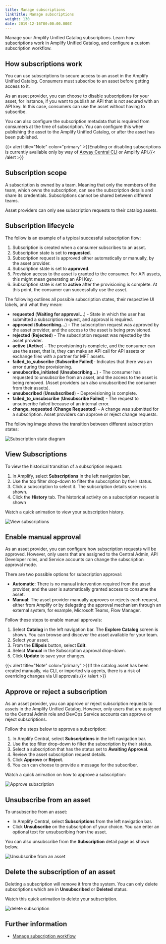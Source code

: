 ```yaml
---
title: Manage subscriptions
linkTitle: Manage subscriptions
weight: 130
date: 2019-12-16T00:00:00.000Z
---
```

Manage your Amplify Unified Catalog subscriptions. Learn how subscriptions work in Amplify Unified Catalog, and configure a custom subscription workflow.

## How subscriptions work

You can use subscriptions to secure access to an asset in the Amplify Unified Catalog. Consumers must subscribe to an asset before getting access to it.

As an asset provider, you can choose to disable subscriptions for your asset, for instance, if you want to publish an API that is not secured with an API key. In this case, consumers can use the asset without having to subscribe.

You can also configure the subscription metadata that is required from consumers at the time of subscription. You can configure this when publishing the asset to the Amplify Unified Catalog, or after the asset has been published.

{{< alert title="Note" color="primary" >}}Enabling or disabling subscriptions is currently available only by way of [Axway Central CLI](/docs/integrate_with_central/cli_central/) or Amplify API.{{< /alert >}}

## Subscription scope

A subscription is owned by a team. Meaning that only the members of the team, which owns the subscription, can see the subscription details and share its credentials. Subscriptions cannot be shared between different teams.

Asset providers can only see subscription requests to their catalog assets.

## Subscription lifecycle

The follow is an example of a typical successful subscription flow:

1. Subscription is created when a consumer subscribes to an asset.
2. Subscription state is set to **requested**.
3. Subscription request is approved either automatically or manually, by the asset provider.
4. Subscription state is set to **approved**.
5. Provision access to the asset is granted to the consumer. For API assets, this might mean generating an API Key.
6. Subscription state is set to **active** after the provisioning is complete. At this point, the consumer can successfully use the asset.

The following outlines all possible subscription states, their respective UI labels, and what they mean:

* **requested** (**Waiting for approval...**) - State in which the user has submitted a subscription request, and approval is required.
* **approved** (**Subscribing...**) - The subscription request was approved by the asset provider, and the access to the asset is being provisioned.
* **rejected** (**Rejected**) - The subscription request was rejected by the asset provider.
* **active** (**Active**) - The provisioning is complete, and the consumer can use the asset, that is, they can make an API call for API assets or exchange files with a partner for MFT assets.
* **failed_to_subscribe** (**Subscribe Failed**)- Indicates that there was an error during the provisioning.
* **unsubscribe_initiated** (**Unsubscribing...**) - The consumer has requested to unsubscribe from an asset, and the access to the asset is being removed. (Asset providers can also unsubscribed the consumer from their assets).
* **unsubscribed** (**Unsubscribed**) - Deprovisioning is complete.
* **failed_to_unsubscribe** (**Unsubscribe Failed**) - The request to unsubscribe failed because of an internal error.
* **change_requested** (**Change Requested**) - A change was submitted for a subscription. Asset providers can approve or reject change requests.

The following image shows the transition between different subscription states:

![Subscription state diagram](/Images/catalog/api-subscription-state-diagram.png)

## View Subscriptions

To view the historical transition of a subscription request:

1. In Amplify, select **Subscriptions** in the left navigation bar,
2. Use the top filter drop-down to filter the subscription by their status.
3. Click a subscription to select it. The subscription details screen is shown.
4. Click the **History** tab. The historical activity on a subscription request is shown

Watch a quick animation to view your subscription history.

![View subscriptions](/Images/catalog/view_subscriptions.gif)

## Enable manual approval

As an asset provider, you can configure how subscription requests will be approved. However, only users that are assigned to the Central Admin, API Developer roles, and Service accounts can change the subscription approval mode.

There are two possible options for subscription approval:

* **Automatic**: There is no manual intervention required from the asset provider, and the user is automatically granted access to consume the asset.
* **Manual**: The asset provider manually approves or rejects each request, either from Amplify or by delegating the approval mechanism through an external system, for example,  Microsoft Teams, Flow Manager.

Follow these steps to enable manual approvals:

1. Select **Catalog** in the left navigation bar. The **Explore Catalog** screen is shown. You can browse and discover the asset available for your team.
2. Select your asset.
3. From the **Ellipsis** button, select **Edit**.
4. Select **Manual** in the Subscription approval drop-down.
5. Click **Update** to save your changes.

{{< alert title="Note" color="primary" >}}If the catalog asset has been created manually, via CLI, or imported via agents, there is a risk of overriding changes via UI approvals.{{< /alert >}}

## Approve or reject a subscription

As an asset provider, you can approve or reject subscription requests to assets in the Amplify Unified Catalog. However, only users that are assigned to the Central Admin role and DevOps Service accounts can approve or reject subscriptions.

Follow the steps below to approve a subscription:

1. In Amplify Central, select **Subscriptions** in the left navigation bar.
2. Use the top filter drop-down to filter the subscription by their status.
3. Select a subscription that has the status set to **Awaiting Approval.**
4. Review the asset subscription request details.
5. Click **Approve** or **Reject**.
6. You can can choose to provide a message for the subscriber.

Watch a quick animation on how to approve a subscription:

![Approve subscription](/Images/catalog/approved_subscription.gif)

## Unsubscribe from an asset

To unsubscribe from an asset:

* In Amplify Central, select **Subscriptions** from the left navigation bar.
* Click **Unsubscribe** on the subscription of your choice. You can enter an optional text for unsubscribing from the asset.

You can also unsubscribe from the **Subscription** detail page as shown below.

![Unsubscribe from an asset](/Images/catalog/unsubscribe_asset.gif)

## Delete the subscription of an asset

Deleting a subscription will remove it from the system. You can only delete subscriptions which are in **Unsubscribed** or **Deleted** status.

Watch this quick animation to delete your subscription.

![delete subscription](/Images/catalog/delete_subscription.gif)

## Further information

* [Manage subscription workflow](/docs/connect_manage_environ/connected_agent_common_reference/manage_subscription_workflow/)
